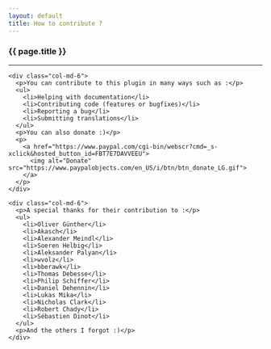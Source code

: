 ```yaml
---
layout: default
title: How to contribute ?
---
```


### {{ page.title }}
***

<div class="container">
  <div class="row">

    <div class="col-md-6">
      <p>You can contribute to this plugin in many ways such as :</p>
      <ul>
        <li>Helping with documentation</li>
        <li>Contributing code (features or bugfixes)</li>
        <li>Reporting a bug</li>
        <li>Submitting translations</li>
      </ul>
      <p>You can also donate :)</p>
      <p>
        <a href="https://www.paypal.com/cgi-bin/webscr?cmd=_s-xclick&hosted_button_id=FBT7E7DAVVEEU">
          <img alt="Donate" src="https://www.paypalobjects.com/en_US/i/btn/btn_donate_LG.gif">
        </a>
      </p>
    </div>

    <div class="col-md-6">
      <p>A special thanks for their contribution to :</p>
      <ul>
        <li>Oliver Günther</li>
        <li>Akasch</li>
        <li>Alexander Meindl</li>
        <li>Soeren Helbig</li>
        <li>Aleksander Palyan</li>
        <li>wvolz</li>
        <li>bberawk</li>
        <li>Thomas Debesse</li>
        <li>Philip Schiffer</li>
        <li>Daniel Dehennin</li>
        <li>Lukas Mika</li>
        <li>Nicholas Clark</li>
        <li>Robert Chady</li>
        <li>Sébastien Dinot</li>
      </ul>
      <p>And the others I forgot :)</p>
    </div>

  </div>
</div>
